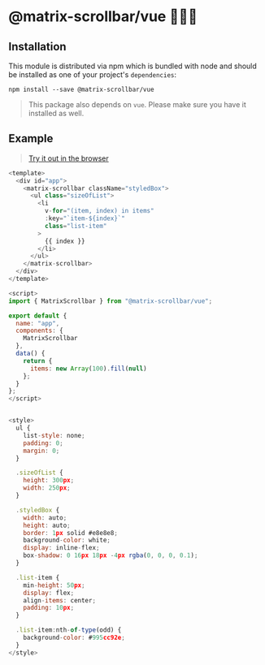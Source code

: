 # @matrix-scrollbar/vue 🔭👩‍🚀

## Installation

This module is distributed via npm which is bundled with node and
should be installed as one of your project's `dependencies`:

```
npm install --save @matrix-scrollbar/vue
```

> This package also depends on `vue`. Please make sure you
> have it installed as well.

## Example

> [Try it out in the browser](https://codesandbox.io/s/matrix-scrollbarvue-cm25d)

```js
<template>
  <div id="app">
    <matrix-scrollbar className="styledBox">
      <ul class="sizeOfList">
        <li
          v-for="(item, index) in items"
          :key="`item-${index}`"
          class="list-item"
        >
          {{ index }}
        </li>
      </ul>
    </matrix-scrollbar>
  </div>
</template>

<script>
import { MatrixScrollbar } from "@matrix-scrollbar/vue";

export default {
  name: "app",
  components: {
    MatrixScrollbar
  },
  data() {
    return {
      items: new Array(100).fill(null)
    };
  }
};
</script>


<style>
  ul {
    list-style: none;
    padding: 0;
    margin: 0;
  }

  .sizeOfList {
    height: 300px;
    width: 250px;
  }

  .styledBox {
    width: auto;
    height: auto;
    border: 1px solid #e8e8e8;
    background-color: white;
    display: inline-flex;
    box-shadow: 0 16px 18px -4px rgba(0, 0, 0, 0.1);
  }

  .list-item {
    min-height: 50px;
    display: flex;
    align-items: center;
    padding: 10px;
  }

  .list-item:nth-of-type(odd) {
    background-color: #995cc92e;
  }
</style>
```
